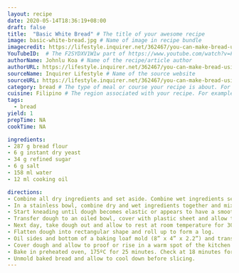 ```yaml
---
layout: recipe
date: 2020-05-14T18:36:19+08:00
draft: false
title:  "Basic White Bread" # The title of your awesome recipe
image: basic-white-bread.jpg # Name of image in recipe bundle
imagecredit: https://lifestyle.inquirer.net/362467/you-can-make-bread-using-kawali/ # URL to image source page, website, or creator
YouTubeID:  # The F2SYDXV1W1w part of https://www.youtube.com/watch?v=F2SYDXV1W1w
authorName: Johnlu Koa # Name of the recipe/article author
authorURL: https://lifestyle.inquirer.net/362467/you-can-make-bread-using-kawali/ # URL of their home website
sourceName: Inquirer Lifestyle # Name of the source website
sourceURL: https://lifestyle.inquirer.net/362467/you-can-make-bread-using-kawali/ # Actual URL of the recipe itself
category: bread # The type of meal or course your recipe is about. For example: "dinner", "entree", or "dessert".
cuisine: Filipino # The region associated with your recipe. For example, "French", Mediterranean", or "American".
tags: 
  - bread
yield: 1
prepTime: NA
cookTime: NA

ingredients:
- 287 g bread flour
- 6 g instant dry yeast
- 34 g refined sugar
- 6 g salt
- 158 ml water
- 12 ml cooking oil

directions:
- Combine all dry ingredients and set aside. Combine wet ingredients separately and set aside.
- In a stainless bowl, combine dry and wet ingredients together and mix by hand until a dough mass forms.
- Start kneading until dough becomes elastic or appears to have a smooth surface (15-20 minutes). (Koa uses the stretching and folding method.)
- Transfer dough to an oiled bowl, cover with plastic sheet and allow to rest inside a chiller overnight (10-12 hours).
- Next day, take dough out and allow to rest at room temperature for 30 minutes for the dough to warm up.
- Flatten dough into rectangular shape and roll up to form a log.
- Oil sides and bottom of a baking loaf mold (8” x 4” x 2.2”) and transfer dough seam side down.
- Cover dough and allow to proof or rise in a warm spot of the kitchen for about 1 hour.
- Bake in preheated oven, 175ºC for 25 minutes. Check at 18 minutes for doneness.
- Unmold baked bread and allow to cool down before slicing.
---
```

